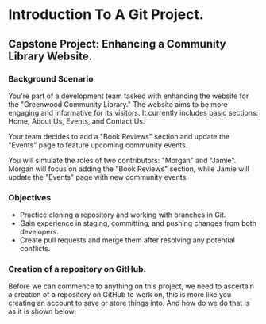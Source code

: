 # Introduction To A Git Project. #

## Capstone Project: Enhancing a Community Library Website. ##

### Background Scenario ###
You're part of a development team tasked with enhancing the website for the "Greenwood Community Library." The website aims to be more engaging and informative for its visitors. It currently includes basic sections: Home, About Us, Events, and Contact Us.

Your team decides to add a "Book Reviews" section and update the
"Events" page to feature upcoming community events.

You will simulate the roles of two contributors: "Morgan" and "Jamie". Morgan will focus on adding the "Book Reviews" section, while Jamie will update the "Events" page with new community events.

### Objectives ###
* Practice cloning a repository and working with branches in Git.
* Gain experience in staging, committing, and pushing changes from both developers.
* Create pull requests and merge them after resolving any potential conflicts.

### Creation of a repository on GitHub. ###
Before we can commence to anything on this project, we need to ascertain a creation of a repository on GitHub to work on, this is more like you creating an account to save or store things into. And how do we do that is as it is shown below;


